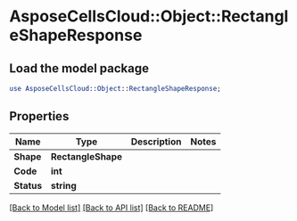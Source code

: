 # AsposeCellsCloud::Object::RectangleShapeResponse 

## Load the model package
```perl
use AsposeCellsCloud::Object::RectangleShapeResponse;
```

## Properties
Name | Type | Description | Notes
------------ | ------------- | ------------- | -------------
**Shape** | **RectangleShape** |  |
**Code** | **int** |  |
**Status** | **string** |  |  

[[Back to Model list]](../README.md#documentation-for-models) [[Back to API list]](../README.md#documentation-for-api-endpoints) [[Back to README]](../README.md)

